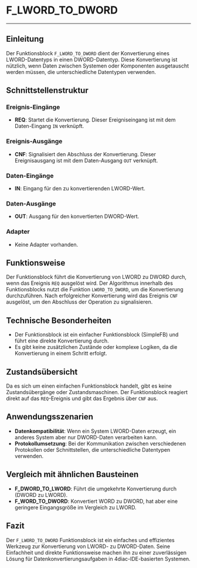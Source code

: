 # F_LWORD_TO_DWORD

* * * * * * * * * *
## Einleitung
Der Funktionsblock `F_LWORD_TO_DWORD` dient der Konvertierung eines LWORD-Datentyps in einen DWORD-Datentyp. Diese Konvertierung ist nützlich, wenn Daten zwischen Systemen oder Komponenten ausgetauscht werden müssen, die unterschiedliche Datentypen verwenden.

## Schnittstellenstruktur
### **Ereignis-Eingänge**
- **REQ**: Startet die Konvertierung. Dieser Ereigniseingang ist mit dem Daten-Eingang `IN` verknüpft.

### **Ereignis-Ausgänge**
- **CNF**: Signalisiert den Abschluss der Konvertierung. Dieser Ereignisausgang ist mit dem Daten-Ausgang `OUT` verknüpft.

### **Daten-Eingänge**
- **IN**: Eingang für den zu konvertierenden LWORD-Wert.

### **Daten-Ausgänge**
- **OUT**: Ausgang für den konvertierten DWORD-Wert.

### **Adapter**
- Keine Adapter vorhanden.

## Funktionsweise
Der Funktionsblock führt die Konvertierung von LWORD zu DWORD durch, wenn das Ereignis `REQ` ausgelöst wird. Der Algorithmus innerhalb des Funktionsblocks nutzt die Funktion `LWORD_TO_DWORD`, um die Konvertierung durchzuführen. Nach erfolgreicher Konvertierung wird das Ereignis `CNF` ausgelöst, um den Abschluss der Operation zu signalisieren.

## Technische Besonderheiten
- Der Funktionsblock ist ein einfacher Funktionsblock (SimpleFB) und führt eine direkte Konvertierung durch.
- Es gibt keine zusätzlichen Zustände oder komplexe Logiken, da die Konvertierung in einem Schritt erfolgt.

## Zustandsübersicht
Da es sich um einen einfachen Funktionsblock handelt, gibt es keine Zustandsübergänge oder Zustandsmaschinen. Der Funktionsblock reagiert direkt auf das `REQ`-Ereignis und gibt das Ergebnis über `CNF` aus.

## Anwendungsszenarien
- **Datenkompatibilität**: Wenn ein System LWORD-Daten erzeugt, ein anderes System aber nur DWORD-Daten verarbeiten kann.
- **Protokollumsetzung**: Bei der Kommunikation zwischen verschiedenen Protokollen oder Schnittstellen, die unterschiedliche Datentypen verwenden.

## Vergleich mit ähnlichen Bausteinen
- **F_DWORD_TO_LWORD**: Führt die umgekehrte Konvertierung durch (DWORD zu LWORD).
- **F_WORD_TO_DWORD**: Konvertiert WORD zu DWORD, hat aber eine geringere Eingangsgröße im Vergleich zu LWORD.

## Fazit
Der `F_LWORD_TO_DWORD` Funktionsblock ist ein einfaches und effizientes Werkzeug zur Konvertierung von LWORD- zu DWORD-Daten. Seine Einfachheit und direkte Funktionsweise machen ihn zu einer zuverlässigen Lösung für Datenkonvertierungsaufgaben in 4diac-IDE-basierten Systemen.